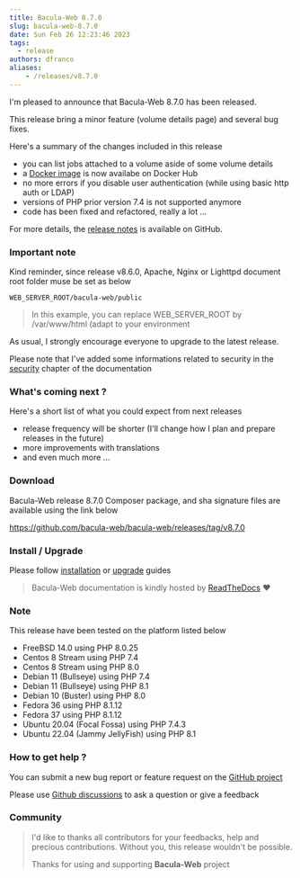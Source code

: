 ```yaml
---
title: Bacula-Web 8.7.0
slug: bacula-web-8.7.0
date: Sun Feb 26 12:23:46 2023
tags:
  - release
authors: dfranco
aliases:
    - /releases/v8.7.0
---
```


I'm pleased to announce that Bacula-Web 8.7.0 has been released.

<!-- truncate -->

This release bring a minor feature (volume details page) and several bug fixes.

Here's a summary of the changes included in this release

- you can list jobs attached to a volume aside of some volume details
- a [Docker image](https://hub.docker.com/r/baculaweb/bacula-web) is now availabe on Docker Hub
- no more errors if you disable user authentication (while using basic http auth or LDAP)
- versions of PHP prior version 7.4 is not supported anymore
- code has been fixed and refactored, really a lot ...

For more details, the [release notes](https://github.com/bacula-web/bacula-web/releases/tag/v8.7.0) is available on GitHub.

### Important note

Kind reminder, since release v8.6.0, Apache, Nginx or Lighttpd document root folder muse be set as below

```shell
WEB_SERVER_ROOT/bacula-web/public
```

> In this example, you can replace WEB_SERVER_ROOT by /var/www/html (adapt to your environment

As usual, I strongly encourage everyone to upgrade to the latest release.

Please note that I've added some informations related to security in the [security](https://docs.bacula-web.org/en/latest/01_about/security.html) chapter of the documentation

### What's coming next ?

Here's a short list of what you could expect from next releases

- release frequency will be shorter (I'll change how I plan and prepare releases in the future)
- more improvements with translations
- and even much more ...

### Download

Bacula-Web release 8.7.0 Composer package, and sha signature files are available using the link below

https://github.com/bacula-web/bacula-web/releases/tag/v8.7.0

### Install / Upgrade

Please follow [installation](https://docs.bacula-web.org/en/latest/02_install/index.html) or [upgrade](https://docs.bacula-web.org/en/latest/02_install/upgrade.html) guides

> Bacula-Web documentation is kindly hosted by [ReadTheDocs](https://readthedocs.org/) :heart:

### Note

This release have been tested on the platform listed below

- FreeBSD 14.0 using PHP 8.0.25
- Centos 8 Stream using PHP 7.4
- Centos 8 Stream using PHP 8.0
- Debian 11 (Bullseye) using PHP 7.4
- Debian 11 (Bullseye) using PHP 8.1
- Debian 10 (Buster) using PHP 8.0
- Fedora 36 using PHP 8.1.12
- Fedora 37 using PHP 8.1.12
- Ubuntu 20.04 (Focal Fossa) using PHP 7.4.3
- Ubuntu 22.04 (Jammy JellyFish) using PHP 8.1

### How to get help ?

You can submit a new bug report or feature request on the [GitHub project](https://github.com/bacula-web/bacula-web/issues)

Please use [Github discussions](https://github.com/bacula-web/bacula-web/discussions) to ask a question
or give a feedback

### Community

> I'd like to thanks all contributors for your feedbacks, help and precious contributions.
> Without you, this release wouldn't be possible.
>
> Thanks for using and supporting **Bacula-Web** project
